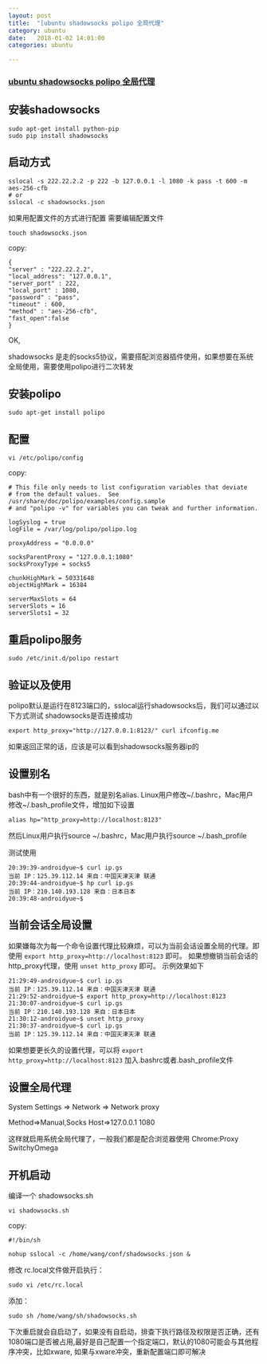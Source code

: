 ```yaml
---
layout: post
title:  "[ubuntu shadowsocks polipo 全局代理"
category: ubuntu
date:   2018-01-02 14:01:00
categories: ubuntu 

---
```

### [ubuntu shadowsocks polipo 全局代理](http://dearmadman.com/2015/08/30/use-shadowsocks-in-ubuntu/)

## 安装shadowsocks

```
sudo apt-get install python-pip
sudo pip install shadowsocks
```

## 启动方式
```
sslocal -s 222.22.2.2 -p 222 -b 127.0.0.1 -l 1080 -k pass -t 600 -m aes-256-cfb
# or
sslocal -c shadowsocks.json
```
如果用配置文件的方式进行配置 需要编辑配置文件

```
touch shadowsocks.json
```
copy:
```
{
"server" : "222.22.2.2",
"local_address": "127.0.0.1",
"server_port" : 222,
"local_port" : 1080,
"password" : "pass",
"timeout" : 600,
"method" : "aes-256-cfb",
"fast_open":false
}
```
OK,

shadowsocks 是走的socks5协议，需要搭配浏览器插件使用，如果想要在系统全局使用，需要使用polipo进行二次转发

## 安装polipo
```
sudo apt-get install polipo
```
## 配置

```
vi /etc/polipo/config
```
copy:
```
# This file only needs to list configuration variables that deviate
# from the default values.  See /usr/share/doc/polipo/examples/config.sample
# and "polipo -v" for variables you can tweak and further information.

logSyslog = true
logFile = /var/log/polipo/polipo.log

proxyAddress = "0.0.0.0"

socksParentProxy = "127.0.0.1:1080"
socksProxyType = socks5

chunkHighMark = 50331648
objectHighMark = 16384

serverMaxSlots = 64
serverSlots = 16
serverSlots1 = 32
```
## 重启polipo服务

```
sudo /etc/init.d/polipo restart
```
## 验证以及使用
polipo默认是运行在8123端口的，sslocal运行shadowsocks后，我们可以通过以下方式测试 shadowsocks是否连接成功
```
export http_proxy="http://127.0.0.1:8123/" curl ifconfig.me
```
如果返回正常的话，应该是可以看到shadowsocks服务器ip的

## 设置别名

bash中有一个很好的东西，就是别名alias. Linux用户修改~/.bashrc，Mac用户修改~/.bash_profile文件，增加如下设置

```
alias hp="http_proxy=http://localhost:8123"
```
然后Linux用户执行source ~/.bashrc，Mac用户执行source ~/.bash_profile

测试使用
```
20:39:39-androidyue~$ curl ip.gs
当前 IP：125.39.112.14 来自：中国天津天津 联通
20:39:44-androidyue~$ hp curl ip.gs
当前 IP：210.140.193.128 来自：日本日本 
20:39:48-androidyue~$ 
```

## 当前会话全局设置

如果嫌每次为每一个命令设置代理比较麻烦，可以为当前会话设置全局的代理。即使用
`export http_proxy=http://localhost:8123` 即可。 如果想撤销当前会话的http_proxy代理，使用 `unset http_proxy` 即可。 示例效果如下

```
21:29:49-androidyue~$ curl ip.gs
当前 IP：125.39.112.14 来自：中国天津天津 联通
21:29:52-androidyue~$ export http_proxy=http://localhost:8123
21:30:07-androidyue~$ curl ip.gs
当前 IP：210.140.193.128 来自：日本日本 
21:30:12-androidyue~$ unset http_proxy
21:30:37-androidyue~$ curl ip.gs
当前 IP：125.39.112.14 来自：中国天津天津 联通
```
如果想要更长久的设置代理，可以将
`export http_proxy=http://localhost:8123` 加入.bashrc或者.bash_profile文件

## 设置全局代理

System Settings => Network => Network proxy

Method=>Manual,Socks Host=>127.0.0.1 1080

这样就启用系统全局代理了，一般我们都是配合浏览器使用 Chrome:Proxy SwitchyOmega

## 开机启动

编译一个 shadowsocks.sh

```
vi shadowsocks.sh
```
copy:
```
#!/bin/sh

nohup sslocal -c /home/wang/conf/shadowsocks.json &
```
修改 rc.local文件做开启执行：
```
sudo vi /etc/rc.local
```
添加：
```
sudo sh /home/wang/sh/shadowsocks.sh
```
下次重启就会自启动了，如果没有自启动，排查下执行路径及权限是否正确，还有1080端口是否被占用,最好是自己配置一个指定端口，默认的1080可能会与其他程序冲突，比如xware,
如果与xware冲突，重新配置端口即可解决